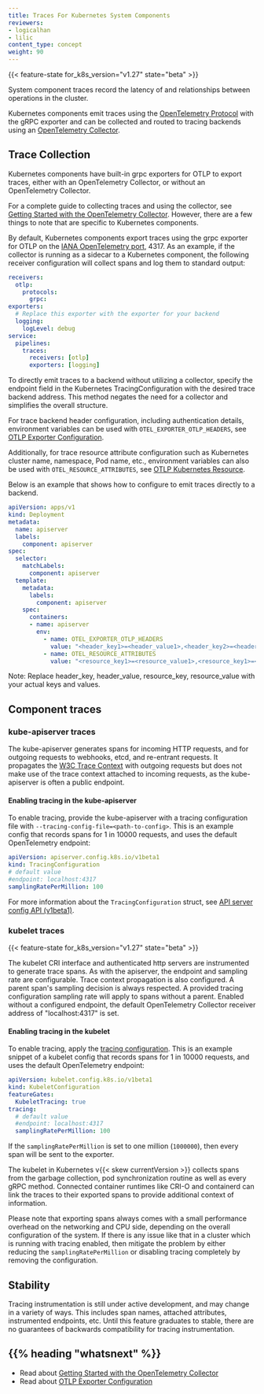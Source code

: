 ```yaml
---
title: Traces For Kubernetes System Components
reviewers:
- logicalhan
- lilic
content_type: concept
weight: 90
---
```


<!-- overview -->

{{< feature-state for_k8s_version="v1.27" state="beta" >}}

System component traces record the latency of and relationships between operations in the cluster.

Kubernetes components emit traces using the
[OpenTelemetry Protocol](https://github.com/open-telemetry/opentelemetry-specification/blob/main/specification/protocol/otlp.md#opentelemetry-protocol-specification)
with the gRPC exporter and can be collected and routed to tracing backends using an
[OpenTelemetry Collector](https://github.com/open-telemetry/opentelemetry-collector#-opentelemetry-collector).

<!-- body -->

## Trace Collection

Kubernetes components have built-in grpc exporters for OTLP to export traces, either with an OpenTelemetry Collector, 
or without an OpenTelemetry Collector.

For a complete guide to collecting traces and using the collector, see
[Getting Started with the OpenTelemetry Collector](https://opentelemetry.io/docs/collector/getting-started/).
However, there are a few things to note that are specific to Kubernetes components.

By default, Kubernetes components export traces using the grpc exporter for OTLP on the
[IANA OpenTelemetry port](https://www.iana.org/assignments/service-names-port-numbers/service-names-port-numbers.xhtml?search=opentelemetry), 4317.
As an example, if the collector is running as a sidecar to a Kubernetes component,
the following receiver configuration will collect spans and log them to standard output:

```yaml
receivers:
  otlp:
    protocols:
      grpc:
exporters:
  # Replace this exporter with the exporter for your backend
  logging:
    logLevel: debug
service:
  pipelines:
    traces:
      receivers: [otlp]
      exporters: [logging]
```

To directly emit traces to a backend without utilizing a collector, 
specify the endpoint field in the Kubernetes TracingConfiguration with the desired trace backend address. 
This method negates the need for a collector and simplifies the overall structure.

For trace backend header configuration, including authentication details, environment variables can be used with `OTEL_EXPORTER_OTLP_HEADERS`, 
see [OTLP Exporter Configuration](https://opentelemetry.io/docs/languages/sdk-configuration/otlp-exporter/).

Additionally, for trace resource attribute configuration such as Kubernetes cluster name, namespace, Pod name, etc., 
environment variables can also be used with `OTEL_RESOURCE_ATTRIBUTES`, see [OTLP Kubernetes Resource](https://opentelemetry.io/docs/specs/semconv/resource/k8s/).

Below is an example that shows how to configure  to emit traces directly to a backend.
```yaml
apiVersion: apps/v1
kind: Deployment
metadata:
  name: apiserver
  labels:
    component: apiserver
spec:
  selector:
    matchLabels:
      component: apiserver
  template:
    metadata:
      labels:
        component: apiserver
    spec:
      containers:
      - name: apiserver
        env:
          - name: OTEL_EXPORTER_OTLP_HEADERS
            value: "<header_key1>=<header_value1>,<header_key2>=<header_value2>"
          - name: OTEL_RESOURCE_ATTRIBUTES
            value: "<resource_key1>=<resource_value1>,<resource_key1>=<resource_value1>"
```
Note: Replace header_key, header_value, resource_key, resource_value with your actual keys and values.


## Component traces

### kube-apiserver traces

The kube-apiserver generates spans for incoming HTTP requests, and for outgoing requests
to webhooks, etcd, and re-entrant requests. It propagates the
[W3C Trace Context](https://www.w3.org/TR/trace-context/) with outgoing requests
but does not make use of the trace context attached to incoming requests,
as the kube-apiserver is often a public endpoint.

#### Enabling tracing in the kube-apiserver

To enable tracing, provide the kube-apiserver with a tracing configuration file
with `--tracing-config-file=<path-to-config>`. This is an example config that records
spans for 1 in 10000 requests, and uses the default OpenTelemetry endpoint:

```yaml
apiVersion: apiserver.config.k8s.io/v1beta1
kind: TracingConfiguration
# default value
#endpoint: localhost:4317
samplingRatePerMillion: 100
```

For more information about the `TracingConfiguration` struct, see
[API server config API (v1beta1)](/docs/reference/config-api/apiserver-config.v1beta1/#apiserver-k8s-io-v1beta1-TracingConfiguration).

### kubelet traces

{{< feature-state for_k8s_version="v1.27" state="beta" >}}

The kubelet CRI interface and authenticated http servers are instrumented to generate
trace spans. As with the apiserver, the endpoint and sampling rate are configurable.
Trace context propagation is also configured. A parent span's sampling decision is always respected.
A provided tracing configuration sampling rate will apply to spans without a parent.
Enabled without a configured endpoint, the default OpenTelemetry Collector receiver address of "localhost:4317" is set.

#### Enabling tracing in the kubelet

To enable tracing, apply the [tracing configuration](https://github.com/kubernetes/component-base/blob/release-1.27/tracing/api/v1/types.go).
This is an example snippet of a kubelet config that records spans for 1 in 10000 requests, and uses the default OpenTelemetry endpoint:

```yaml
apiVersion: kubelet.config.k8s.io/v1beta1
kind: KubeletConfiguration
featureGates:
  KubeletTracing: true
tracing:
  # default value
  #endpoint: localhost:4317
  samplingRatePerMillion: 100
```

If the `samplingRatePerMillion` is set to one million (`1000000`), then every
span will be sent to the exporter.

The kubelet in Kubernetes v{{< skew currentVersion >}} collects spans from
the garbage collection, pod synchronization routine as well as every gRPC
method. Connected container runtimes like CRI-O and containerd can link the
traces to their exported spans to provide additional context of information.

Please note that exporting spans always comes with a small performance overhead
on the networking and CPU side, depending on the overall configuration of the
system. If there is any issue like that in a cluster which is running with
tracing enabled, then mitigate the problem by either reducing the
`samplingRatePerMillion` or disabling tracing completely by removing the
configuration.

## Stability

Tracing instrumentation is still under active development, and may change
in a variety of ways. This includes span names, attached attributes,
instrumented endpoints, etc. Until this feature graduates to stable,
there are no guarantees of backwards compatibility for tracing instrumentation.

## {{% heading "whatsnext" %}}

* Read about [Getting Started with the OpenTelemetry Collector](https://opentelemetry.io/docs/collector/getting-started/)
* Read about [OTLP Exporter Configuration](https://opentelemetry.io/docs/languages/sdk-configuration/otlp-exporter/)


